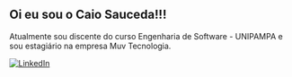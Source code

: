 ## Oi eu sou o Caio Sauceda!!!
Atualmente sou discente do curso Engenharia de Software - UNIPAMPA e sou estagiário na empresa Muv Tecnologia.

<a href="https://www.linkedin.com/in/caio-sauceda-6120ab263/" target="_blank">
  <img src="https://img.shields.io/badge/-Linkedin-blue" alt="LinkedIn">
</a>
